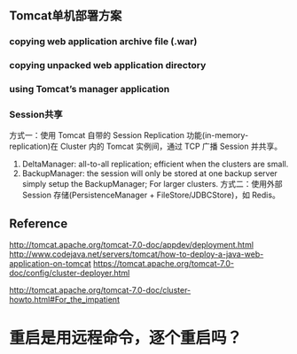 ## Tomcat单机部署方案
### copying web application archive file (.war)
### copying unpacked web application directory
### using Tomcat’s manager application

### Session共享
方式一：使用 Tomcat 自带的 Session Replication 功能(in-memory-replication)在 Cluster 内的 Tomcat 实例间，通过 TCP 广播 Session 并共享。
1. DeltaManager: all-to-all replication; efficient when the clusters are small.
2. BackupManager: the session will only be stored at one backup server simply setup the BackupManager; For larger clusters.
方式二：使用外部 Session 存储(PersistenceManager + FileStore/JDBCStore)，如 Redis。


## Reference
http://tomcat.apache.org/tomcat-7.0-doc/appdev/deployment.html
http://www.codejava.net/servers/tomcat/how-to-deploy-a-java-web-application-on-tomcat
https://tomcat.apache.org/tomcat-7.0-doc/config/cluster-deployer.html

http://tomcat.apache.org/tomcat-7.0-doc/cluster-howto.html#For_the_impatient

# 重启是用远程命令，逐个重启吗？